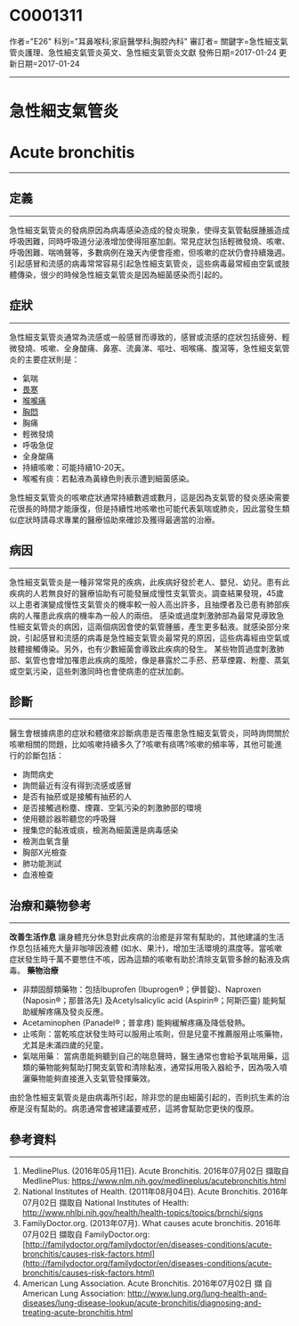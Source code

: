 # C0001311
作者="E26"
科別="耳鼻喉科;家庭醫學科;胸腔內科"
審訂者=
關鍵字=急性細支氣管炎護理、急性細支氣管炎英文、急性細支氣管炎文獻
發佈日期=2017-01-24
更新日期=2017-01-24

----------
# 急性細支氣管炎
# Acute bronchitis
----------
## 定義
----------

急性細支氣管炎的發病原因為病毒感染造成的發炎現象，使得支氣管黏膜腫脹造成呼吸困難，同時呼吸道分泌液增加使得阻塞加劇。常見症狀包括輕微發燒、咳嗽、呼吸困難、喘嗚聲等，多數病例在幾天內便會痊癒，但咳嗽的症狀仍會持續幾週。引起感冒和流感的病毒常常容易引起急性細支氣管炎，這些病毒最常經由空氣或肢體傳染，很少的時候急性細支氣管炎是因為細菌感染而引起的。

## 症狀
----------

急性細支氣管炎通常為流感或一般感冒而導致的，感冒或流感的症狀包括疲勞、輕微發燒、咳嗽、全身酸痛、鼻塞、流鼻涕、嘔吐、咽喉痛、腹瀉等，急性細支氣管炎的主要症狀則是：

- 氣喘
- [畏寒](C0085594)
- [喉嚨痛](C0242429)
- [胸悶](C0242073)
- 胸痛
- 輕微發燒
- 呼吸急促
- 全身酸痛
- 持續咳嗽：可能持續10-20天。
- 喉嚨有痰：若黏液為黃綠色則表示遭到細菌感染。

急性細支氣管炎的咳嗽症狀通常持續數週或數月，這是因為支氣管的發炎感染需要花很長的時間才能康復，但是持續性地咳嗽也可能代表氣喘或肺炎，因此當發生類似症狀時請尋求專業的醫療協助來確診及獲得最適當的治療。

## 病因
----------

急性細支氣管炎是一種非常常見的疾病，此疾病好發於老人、嬰兒、幼兒。患有此疾病的人若無良好的醫療協助有可能發展成慢性支氣管炎。調查結果發現，45歲以上患者演變成慢性支氣管炎的機率較一般人高出許多，且抽煙者及已患有肺部疾病的人罹患此疾病的機率為一般人的兩倍。
感染或過度刺激肺部為最常見導致急性細支氣管炎的病因，這兩個病因會使的氣管腫脹，產生更多黏液。就感染部分來說，引起感冒和流感的病毒是急性細支氣管炎最常見的原因，這些病毒經由空氣或肢體接觸傳染。另外，也有少數細菌會導致此疾病的發生。
某些物質過度刺激肺部、氣管也會增加罹患此疾病的風險，像是暴露於二手菸、菸草煙霧、粉塵、蒸氣或空氣污染，這些刺激同時也會使病患的症狀加劇。

## 診斷
----------

醫生會根據病患的症狀和體徵來診斷病患是否罹患急性細支氣管炎，同時詢問關於咳嗽相關的問題，比如咳嗽持續多久了?咳嗽有痰嗎?咳嗽的頻率等，其他可能進行的診斷包括：

- 詢問病史
- 詢問最近有沒有得到流感或感冒
- 是否有抽菸或是接觸有抽菸的人
- 是否接觸過粉塵、煙霧、空氣污染的刺激肺部的環境
- 使用聽診器聆聽您的呼吸聲
- 搜集您的黏液或痰，檢測為細菌還是病毒感染
- 檢測血氧含量
- 胸部X光檢查
- 肺功能測試
- 血液檢查
## 治療和藥物參考
----------

**改善生活作息**
讓身體充分休息對此疾病的治癒是非常有幫助的，其他建議的生活作息包括補充大量非咖啡因液體 (如水、果汁)，增加生活環境的濕度等。當咳嗽症狀發生時千萬不要憋住不咳，因為這類的咳嗽有助於清除支氣管多餘的黏液及病毒。
**藥物治療**

- 非類固醇類藥物：包括Ibuprofen (Ibuprogen®；伊普錠)、Naproxen (Naposin®；那普洛先) 及Acetylsalicylic acid (Aspirin®；阿斯匹靈) 能夠幫助緩解疼痛及發炎反應。
- Acetaminophen (Panadel®；普拿疼) 能夠緩解疼痛及降低發熱。
- 止咳劑：當乾咳症狀發生時可以服用止咳劑，但是兒童不推薦服用止咳藥物，尤其是未滿四歲的兒童。
- 氣喘用藥： 當病患能夠聽到自己的喘息聲時，醫生通常也會給予氣喘用藥，這類的藥物能夠幫助打開支氣管和清除黏液，通常採用吸入器給予，因為吸入噴灑藥物能夠直接進入支氣管發揮藥效。

由於急性細支氣管炎是由病毒所引起，除非您的是由細菌引起的，否則抗生素的治療是沒有幫助的。病患通常會被建議要戒菸，這將會幫助您更快的復原。

## 參考資料
----------
1. MedlinePlus. (2016年05月11日). Acute Bronchitis. 2016年07月02日 擷取自 MedlinePlus:
  https://www.nlm.nih.gov/medlineplus/acutebronchitis.html
2. National Institutes of Health. (2011年08月04日). Acute Bronchitis. 2016年07月02日 擷取自 National Institutes of Health:
  http://www.nhlbi.nih.gov/health/health-topics/topics/brnchi/signs
3. FamilyDoctor.org. (2013年07月). What causes acute bronchitis. 2016年07月02日 擷取自 FamilyDoctor.org:
  [http://familydoctor.org/familydoctor/en/diseases-conditions/acute-bronchitis/causes-risk-factors.html](http://familydoctor.org/familydoctor/en/diseases-conditions/acute-bronchitis/causes-risk-factors.html)
4. American Lung Association. Acute Bronchitis. 2016年07月02日 擷 自 American Lung Association:
  http://www.lung.org/lung-health-and-diseases/lung-disease-lookup/acute-bronchitis/diagnosing-and-treating-acute-bronchitis.html

